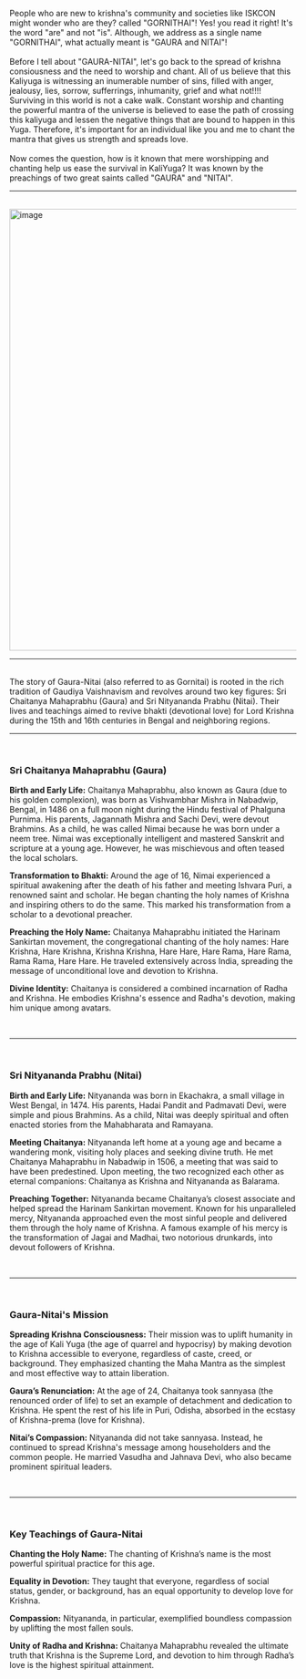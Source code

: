 People who are new to krishna's community and societies like ISKCON might wonder who are they? called "GORNITHAI"!
Yes! you read it right! It's the word "are" and not "is". 
Although, we address as a single name "GORNITHAI", what actually meant is "GAURA and NITAI"!
<br>
<br>
Before I tell about "GAURA-NITAI", let's go back to the spread of krishna consiousness and the need to worship and chant. All of us believe that this Kaliyuga 
is witnessing an inumerable number of sins, filled with anger, jealousy, lies, sorrow, sufferrings, inhumanity, grief and what not!!!! Surviving in this world is 
not a cake walk. Constant worship and chanting the powerful mantra of the universe is believed to ease the path of crossing this kaliyuga and lessen the negative things 
that are bound to happen in this Yuga. Therefore, it's important for an individual like you and me to chant the mantra that gives us strength and spreads love.
<br>
<br>
Now comes the question, how is it known that mere worshipping and chanting help us ease the survival in KaliYuga? It was known by the preachings of two great saints called 
"GAURA" and "NITAI".
<hr>
<br>
<img width="775" alt="image" src="https://github.com/user-attachments/assets/c84ff5a2-3805-459f-993a-f558ed4aa412" />
<br>
<hr>
<br>
The story of Gaura-Nitai (also referred to as Gornitai) is rooted in the rich tradition of Gaudiya Vaishnavism and revolves around two key figures: 
Sri Chaitanya Mahaprabhu (Gaura) and Sri Nityananda Prabhu (Nitai). Their lives and teachings aimed to revive bhakti (devotional love) for Lord Krishna 
during the 15th and 16th centuries in Bengal and neighboring regions.

<br>
<hr>
<br>

<h3>Sri Chaitanya Mahaprabhu (Gaura)</h3>

<b>Birth and Early Life:</b>
Chaitanya Mahaprabhu, also known as Gaura (due to his golden complexion), was born as Vishvambhar Mishra in Nabadwip, Bengal, in 1486 on a 
full moon night during the Hindu festival of Phalguna Purnima.
His parents, Jagannath Mishra and Sachi Devi, were devout Brahmins.
As a child, he was called Nimai because he was born under a neem tree.
Nimai was exceptionally intelligent and mastered Sanskrit and scripture at a young age. However, he was mischievous and often teased the local scholars.

<b>Transformation to Bhakti:</b>
Around the age of 16, Nimai experienced a spiritual awakening after the death of his father and meeting Ishvara Puri, a renowned saint and scholar.
He began chanting the holy names of Krishna and inspiring others to do the same. This marked his transformation from a scholar to a devotional preacher.

<b>Preaching the Holy Name:</b>
Chaitanya Mahaprabhu initiated the Harinam Sankirtan movement, the congregational chanting of the holy names:
Hare Krishna, Hare Krishna, Krishna Krishna, Hare Hare,
Hare Rama, Hare Rama, Rama Rama, Hare Hare.
He traveled extensively across India, spreading the message of unconditional love and devotion to Krishna.

<b>Divine Identity:</b>
Chaitanya is considered a combined incarnation of Radha and Krishna. He embodies Krishna's essence and Radha's devotion, making him unique among avatars.

<br>
<hr>
<br>

<h3>Sri Nityananda Prabhu (Nitai)</h3>

<b>Birth and Early Life:</b>
Nityananda was born in Ekachakra, a small village in West Bengal, in 1474.
His parents, Hadai Pandit and Padmavati Devi, were simple and pious Brahmins.
As a child, Nitai was deeply spiritual and often enacted stories from the Mahabharata and Ramayana.

<b>Meeting Chaitanya:</b>
Nityananda left home at a young age and became a wandering monk, visiting holy places and seeking divine truth.
He met Chaitanya Mahaprabhu in Nabadwip in 1506, a meeting that was said to have been predestined.
Upon meeting, the two recognized each other as eternal companions: Chaitanya as Krishna and Nityananda as Balarama.

<b>Preaching Together:</b>
Nityananda became Chaitanya’s closest associate and helped spread the Harinam Sankirtan movement.
Known for his unparalleled mercy, Nityananda approached even the most sinful people and delivered them through the holy name of Krishna.
A famous example of his mercy is the transformation of Jagai and Madhai, two notorious drunkards, into devout followers of Krishna.

<br>
<hr>
<br>

<h3>Gaura-Nitai's Mission</h3>

<b>Spreading Krishna Consciousness:</b>
Their mission was to uplift humanity in the age of Kali Yuga (the age of quarrel and hypocrisy) by making devotion to Krishna accessible to everyone, 
regardless of caste, creed, or background.
They emphasized chanting the Maha Mantra as the simplest and most effective way to attain liberation.

<b>Gaura’s Renunciation:</b>
At the age of 24, Chaitanya took sannyasa (the renounced order of life) to set an example of detachment and dedication to Krishna.
He spent the rest of his life in Puri, Odisha, absorbed in the ecstasy of Krishna-prema (love for Krishna).

<b>Nitai’s Compassion:</b>
Nityananda did not take sannyasa. Instead, he continued to spread Krishna's message among householders and the common people.
He married Vasudha and Jahnava Devi, who also became prominent spiritual leaders.

<br>
<hr>
<br>

<h3>Key Teachings of Gaura-Nitai</h3>

<b>Chanting the Holy Name:</b>
The chanting of Krishna’s name is the most powerful spiritual practice for this age.

<b>Equality in Devotion:</b>
They taught that everyone, regardless of social status, gender, or background, has an equal opportunity to develop love for Krishna.

<b>Compassion:</b>
Nityananda, in particular, exemplified boundless compassion by uplifting the most fallen souls.

<b>Unity of Radha and Krishna:</b>
Chaitanya Mahaprabhu revealed the ultimate truth that Krishna is the Supreme Lord, and devotion to him through Radha’s love is the highest spiritual attainment.

